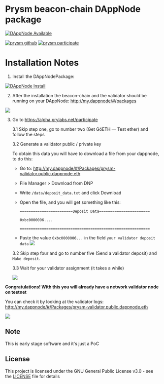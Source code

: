 # Prysm beacon-chain DAppNode package

[![DAppNode Available](https://img.shields.io/badge/DAppNode-Available-brightgreen.svg)](http://my.admin.dnp.dappnode.eth/#/installer/%2Fipfs%2FQmNkzLxqM36tJ3wzAVBFxNndyMtdjHKP8zQCBo39gWjxGd)

[![prysm github](https://img.shields.io/badge/prysm-Github-blue.svg)](https://alpha.prylabs.net/)
[![prysm participate](https://img.shields.io/badge/prysm-participate-753a88.svg)](https://alpha.prylabs.net/participate)

# Installation Notes

1. Install the DAppNodePackage: 

[![DAppNode Install](https://img.shields.io/badge/DAppNode-Install-blue.svg)](http://my.admin.dnp.dappnode.eth/#/installer/%2Fipfs%2FQmNkzLxqM36tJ3wzAVBFxNndyMtdjHKP8zQCBo39gWjxGd)

2. After the installation the beacon-chain and the validator should be running on your DAppNode: http://my.dappnode/#/packages

![](https://i.imgur.com/11y8pgQ.png)

3. Go to https://alpha.prylabs.net/participate

    3.1 Skip step one, go to number two (Get GöETH — Test ether) and follow the steps

    3.2 Generate a validator public / private key

    To obtain this data you will have to download a file from your dappnode, to do this:

    * Go to: http://my.dappnode/#/Packages/prysm-validator.public.dappnode.eth
    * File Manager > Download from DNP 
    * Write `/data/deposit_data.txt` and click Download
    * Open the file, and you will get something like this:

        ```
        ========================Deposit Data=======================

        0xbc0000006....

        ===========================================================
        ```
    * Paste the value `0xbc0000006...` in the field `your validator deposit data`
   ![](https://i.imgur.com/mZVLC6u.png)
   
    3.2 Skip step four and go to number five (Send a validator deposit) and `Make deposit`.

    3.3 Wait for your validator assignment (it takes a while)
    
    ![](https://i.imgur.com/fmDspYw.png)
    
    
**Congratulations! With this you will already have a network validator node on testnet**

You can check it by looking at the validator logs: http://my.dappnode/#/Packages/prysm-validator.public.dappnode.eth

![](https://i.imgur.com/Sfq88es.png)


## Note

This is early stage software and it's just a PoC

## License

This project is licensed under the GNU General Public License v3.0 - see the [LICENSE](LICENSE) file for details

